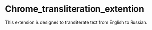 # Chrome_transliteration_extention
This extension is designed to transliterate text from English to Russian.
